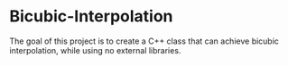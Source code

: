 # Bicubic-Interpolation

The goal of this project is to create a C++ class that can achieve bicubic interpolation, while using no external libraries. 
